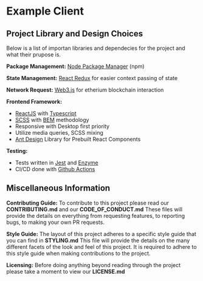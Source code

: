 # Example Client

## Project Library and Design Choices
Below is a list of importan libraries and dependecies for the project and what their prupose is.

__Package Management:__ [Node Package Manager](https://www.npmjs.com) (npm)

__State Management:__ [React Redux](https://react-redux.js.org) for easier context passing of state

__Network Request:__ [Web3.js](https://web3js.readthedocs.io/en/v1.3.4/) for etherium blockchain interaction

__Frontend Framework:__
* [ReactJS](https://reactjs.org) with [Typescript](https://www.typescriptlang.org)
* [SCSS](https://sass-lang.com) with [BEM](https://en.bem.info/methodology/css/) methodology
* Responsive with Desktop first priority
* Utilize media queries, SCSS mixing
* [Ant Design](https://ant.design) Library for Prebuilt React Components

__Testing:__
* Tests written in [Jest](https://jestjs.io) and [Enzyme](https://enzymejs.github.io/enzyme/)
* CI/CD done with [Github Actions](https://github.com/features/actions)

## Miscellaneous Information

__Contributing Guide:__
To contribute to this project please read our __CONTRIBUTING.md__ and our __CODE_OF_CONDUCT.md__
These files will provide the details on everything from requesting features, to reporting bugs, to making your own PR requests.

__Style Guide:__
The layout of this project adheres to a specific style guide that you can find in __STYLING.md__
This file will provide the details on the many different facets of the look and feel of this project. It is required to adhere to this style guide when making contributions to the project.

__Licensing:__
Before doing anything beyond reading through the project please take a moment to view our __LICENSE.md__
